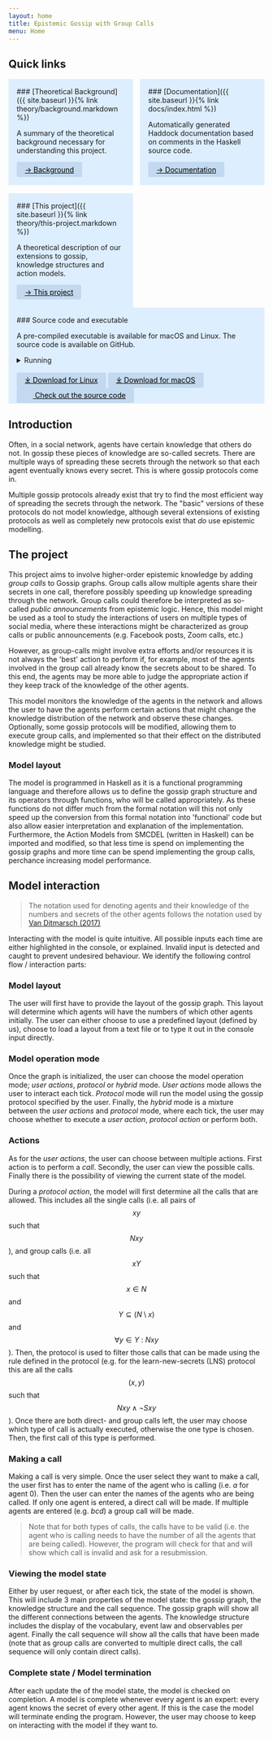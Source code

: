 ```yaml
---
layout: home
title: Epistemic Gossip with Group Calls
menu: Home
---
```


## Quick links

<div style="columns: 3 225px;">
<div markdown="block" style="background-color: #def; padding: 1rem 1rem 0.1rem 1rem;margin-bottom: 1rem;break-inside: avoid">
### [Theoretical Background]({{ site.baseurl }}{% link theory/background.markdown %})

A summary of the theoretical background necessary for understanding this project.

<a href="{{ site.baseurl }}{% link theory/background.markdown %}" style="padding: .4rem 1rem; background-color: #7da0c445; border-radius: 3px; display: inline-block; color: black;">→ Background</a>
</div>
<div markdown="block" style="background-color: #def; padding: 1rem 1rem .1rem 1rem;margin-bottom: 1rem;break-inside: avoid;">
### [This project]({{ site.baseurl }}{% link theory/this-project.markdown %})

A theoretical description of our extensions to gossip, knowledge structures and action models.

<a href="{{ site.baseurl }}{% link theory/this-project.markdown %}" style="padding: .4rem 1rem; background-color: #7da0c445; border-radius: 3px; display: inline-block; color: black;">→ This project</a>
</div>
<div markdown="block" style="background-color: #def; padding: 1rem 1rem .1rem 1rem;margin-bottom: 1rem; break-inside: avoid">
### [Documentation]({{ site.baseurl }}{% link docs/index.html %})

Automatically generated Haddock documentation based on comments in the Haskell source code.

<a href="{{ site.baseurl }}{% link docs/index.html %}" style="padding: .4rem 1rem; background-color: #7da0c445; border-radius: 3px; display: inline-block; color: black;">→ Documentation</a>
</div>
</div>
<div markdown="block" style="background-color: #def; padding: 1rem 1rem .1rem 1rem; margin-bottom: 1rem;">
### Source code and executable

A pre-compiled executable is available for macOS and Linux. The source code is available on GitHub.

<details markdown="block" style="margin-bottom:1rem;">
<summary>Running</summary>

You can use the program by running `./egg-{version}` in a terminal window. On macOS, you might have to [remove the quarantine flag](https://proinsias.github.io/til/Mac-Remove-quarantine-flag-from-app/) first.
</details>

<a href="https://github.com/RamonMeffert/epistemic-group-gossip/releases/download/latest/Egg-Linux" target="_blank" style="padding: .4rem 1rem; background-color: #7da0c445; border-radius: 3px; display: inline-block; color: black;">
⤓ Download for Linux
</a>
<a href="https://github.com/RamonMeffert/epistemic-group-gossip/releases/download/latest/Egg-macOS" target="_blank" style="padding: .4rem 1rem; background-color: #7da0c445; border-radius: 3px; display: inline-block; color: black;">
⤓ Download for macOS
</a>
<a href="https://github.com/RamonMeffert/epistemic-group-gossip" target="_blank" style="padding: .4rem 1rem; background-color: #7da0c445; border-radius: 3px; display: inline-block; color: black;"><svg style="width:16px; height: 16px; display: inline-block; vertical-align:-2px;"><use xlink:href="/epistemic-group-gossip/assets/minima-social-icons.svg#github"></use></svg> Check out the source code
</a>
</div>

## Introduction

Often, in a social network, agents have certain knowledge that others do not. In gossip these pieces of knowledge are so-called secrets. There are multiple ways of spreading these secrets through the network so that each agent eventually knows every secret. This is where gossip protocols come in.

Multiple gossip protocols already exist that try to find the most efficient way of spreading the secrets through the network. The "basic" versions of these protocols do not model knowledge, although several extensions of existing protocols as well as completely new protocols exist that *do* use epistemic modelling.

## The project

This project aims to involve higher-order epistemic knowledge by adding _group calls_ to Gossip graphs. Group calls allow multiple agents share their secrets in one call, therefore possibly speeding up knowledge spreading through the network. Group calls could therefore be interpreted as so-called _public announcements_ from epistemic logic. Hence, this model might be used as a tool to study the interactions of users on multiple types of social media, where these interactions might be characterized as group calls or public announcements (e.g. Facebook posts, Zoom calls, etc.)

However, as group-calls might involve extra efforts and/or resources it is not always the 'best' action to perform if, for example, most of the agents involved in the group call already know the secrets about to be shared. To this end, the agents may be more able to judge the appropriate action if they keep track of the knowledge of the other agents.

This model monitors the knowledge of the agents in the network and allows the user to have the agents perform certain actions that might change the knowledge distribution of the network and observe these changes. Optionally, some gossip protocols will be modified, allowing them to execute group calls, and implemented so that their effect on the distributed knowledge might be studied.

### Model layout

The model is programmed in Haskell as it is a functional programming language and therefore allows us to define the gossip graph structure and its operators through functions, who will be called appropriately. As these functions do not differ much from the formal notation will this not only speed up the conversion from this formal notation into 'functional' code but also allow easier interpretation and explanation of the implementation. Furthermore, the Action Models from SMCDEL (written in Haskell) can be imported and modified, so that less time is spend on implementing the gossip graphs and more time can be spend implementing the group calls, perchance increasing model performance.

## Model interaction

> The notation used for denoting agents and their knowledge of the numbers and secrets of the other agents follows the notation used by [Van Ditmarsch (2017)](https://doi.org/10/f9p6c3)

Interacting with the model is quite intuitive. All possible inputs each time are either highlighted in the console, or explained. Invalid input is detected and caught to prevent undesired behaviour. We identify the following control flow / interaction parts:

### Model layout

The user will first have to provide the layout of the gossip graph. This layout will determine which agents will have the numbers of which other agents initially. The user can either choose to use a predefined layout (defined by us), choose to load a layout from a text file or to type it out in the console input directly.

### Model operation mode

Once the graph is initialized, the user can choose the model operation mode; *user actions*, *protocol* or *hybrid* mode. *User actions* mode allows the user to interact each tick. *Protocol* mode will run the model using the gossip protocol specified by the user. Finally, the *hybrid* mode is a mixture between the *user actions* and *protocol* mode, where each tick, the user may choose whether to execute a *user action*, *protocol action* or perform both.

### Actions
As for the *user actions*, the user can choose between multiple actions. First action is to perform a *call*. Secondly, the user can view the possible calls. Finally there is the possibility of viewing the current state of the model.

During a *protocol action*, the model will first determine all the calls that are allowed. This includes all the single calls (i.e. all pairs of $$xy$$ such that $$Nxy$$), and group calls (i.e. all $$xY$$ such that $$x\in N$$ and $$Y\subseteq (N\setminus x)$$ and $$\forall y\in Y\ :\ Nxy$$). Then, the protocol is used to filter those calls that can be made using the rule defined in the protocol (e.g. for the learn-new-secrets (LNS) protocol this are all the calls $$(x,y)$$ such that $$Nxy\wedge\neg Sxy$$). Once there are both direct- and group calls left, the user may choose which type of call is actually executed, otherwise the one type is chosen. Then, the first call of this type is performed. 

### Making a call

Making a call is very simple. Once the user select they want to make a call, the user first has to enter the name of the agent who is calling (i.e. *a* for agent 0). Then the user can enter the names of the agents who are being called. If only one agent is entered, a direct call will be made. If multiple agents are entered (e.g. *bcd*) a group call will be made.

> Note that for both types of calls, the calls have to be valid (i.e. the agent who is calling needs to have the number of all the agents that are being called). However, the program will check for that and will show which call is invalid and ask for a resubmission.

### Viewing the model state

Either by user request, or after each tick, the state of the model is shown. This will include 3 main properties of the model state: the gossip graph, the knowledge structure and the call sequence. The gossip graph will show all the different connections between the agents. The knowledge structure includes the display of the vocabulary, event law and observables per agent. Finally the call sequence will show all the calls that have been made (note that as group calls are converted to multiple direct calls, the call sequence will only contain direct calls).

### Complete state / Model termination

After each update the of the model state, the model is checked on completion. A model is complete whenever every agent is an expert: every agent knows the secret of every other agent. If this is the case the model will terminate ending the program. However, the user may choose to keep on interacting with the model if they want to.
